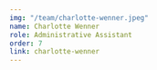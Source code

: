 ```yaml
---
img: "/team/charlotte-wenner.jpeg"
name: Charlotte Wenner
role: Administrative Assistant
order: 7
link: charlotte-wenner
---
```


